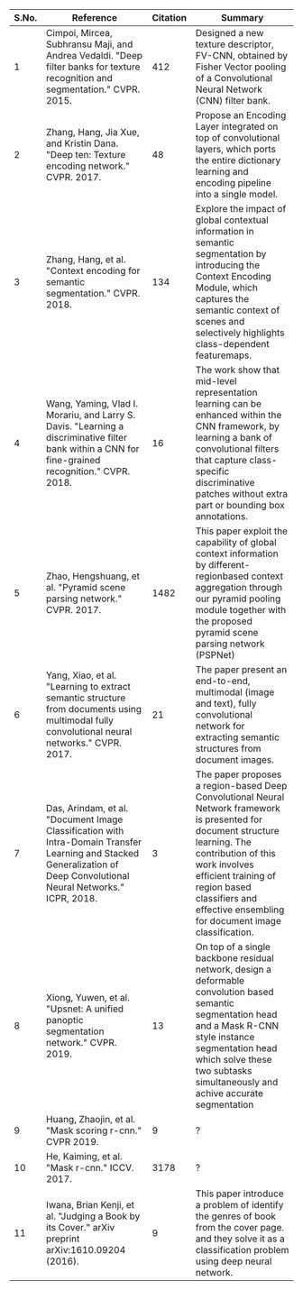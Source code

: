 |S.No.| Reference |Citation |Summary|
|--|--|--|--|
|1|Cimpoi, Mircea, Subhransu Maji, and Andrea Vedaldi. "Deep filter banks for texture recognition and segmentation." CVPR. 2015.|412|Designed a new texture descriptor, FV-CNN, obtained by Fisher Vector pooling of a Convolutional Neural Network (CNN) filter bank.|
|2|Zhang, Hang, Jia Xue, and Kristin Dana. "Deep ten: Texture encoding network." CVPR. 2017.|48|Propose an Encoding Layer integrated on top of convolutional layers, which ports the entire dictionary learning and encoding pipeline into a single model.|
|3|Zhang, Hang, et al. "Context encoding for semantic segmentation." CVPR. 2018.|134|Explore the impact of global contextual information in semantic segmentation by introducing the Context Encoding Module, which captures the semantic context of scenes and selectively highlights class-dependent featuremaps.|
|4|Wang, Yaming, Vlad I. Morariu, and Larry S. Davis. "Learning a discriminative filter bank within a CNN for fine-grained recognition." CVPR. 2018.|16|The work show that mid-level representation learning can be enhanced within the CNN framework, by learning a bank of convolutional filters that capture class-specific discriminative patches without extra part or bounding box annotations.|
|5|Zhao, Hengshuang, et al. "Pyramid scene parsing network." CVPR. 2017.|1482|This paper exploit the capability of global context information by different-regionbased context aggregation through our pyramid pooling module together with the proposed pyramid scene parsing network (PSPNet)|
|6|Yang, Xiao, et al. "Learning to extract semantic structure from documents using multimodal fully convolutional neural networks." CVPR. 2017.|21|The paper present an end-to-end, multimodal (image and text), fully convolutional network for extracting semantic structures from document images.|
|7|Das, Arindam, et al. "Document Image Classification with Intra-Domain Transfer Learning and Stacked Generalization of Deep Convolutional Neural Networks." ICPR, 2018.|3|The paper proposes a region-based Deep Convolutional Neural Network framework is presented for document structure learning. The contribution of this work involves efficient training of region based classifiers and effective ensembling for document image classification.|
|8|Xiong, Yuwen, et al. "Upsnet: A unified panoptic segmentation network." CVPR. 2019.|13| On top of a single backbone residual network, design a deformable convolution based semantic segmentation head and a Mask R-CNN style instance segmentation head which solve these two subtasks simultaneously and achive accurate segmentation|
|9|Huang, Zhaojin, et al. "Mask scoring r-cnn." CVPR 2019.|9|?|
|10|He, Kaiming, et al. "Mask r-cnn." ICCV. 2017.|3178|?|
|11|Iwana, Brian Kenji, et al. "Judging a Book by its Cover." arXiv preprint arXiv:1610.09204 (2016).|9|This paper introduce a problem of identify the genres of book from the cover page. and they solve it as a classification problem using deep neural network.|


